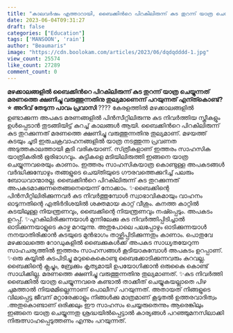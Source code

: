 ```yaml
---
title: "കാലവർഷം എത്താറായി, ബൈക്കിന്‍റെ പിറകിലിരുന്ന് കുട തുറന്ന് യാത്ര ചെയ്യരുതേ, കാരണമുണ്ട്..."
date: 2023-06-04T09:31:27
draft: false
categories: ["Education"]
tags: ['MANSOON', 'rain']
author: "Beaumaris"
image: "https://cdn.boolokam.com/articles/2023/06/dqdqdddd-1.jpg"
view_count: 25574
like_count: 27289
comment_count: 0
---
```


**മഴക്കാലങ്ങളിൽ ബൈക്കിന്‍റെ പിറകിലിരുന്ന് കുട തുറന്ന് യാത്ര ചെയ്യുന്നത് മരണത്തെ ക്ഷണിച്ചു വരുത്തുന്നതിനു തുല്യമാണെന്ന് പറയുന്നത് എന്ത്കൊണ്ട്?⭐** **അറിവ് തേടുന്ന പാവം പ്രവാസി** ???? കേരളത്തിൽ മഴക്കാലങ്ങളില്‍ ഉണ്ടാക്കുന്ന അപകട മരണങ്ങളിൽ പിൻസീറ്റിലിരുന്നു കുട നിവർത്തിയ സ്ത്രീകളും ഉൾപ്പെടാൻ തുടങ്ങിയിട്ട് കുറച്ച് കാലങ്ങൾ ആയി. ബൈക്കിന്‍റെ പിറകിലിരുന്ന് കുട തുറക്കുന്നത് മരണത്തെ ക്ഷണിച്ചു വരുത്തുന്നതിനു തുല്യമാണ്. മഴയത്ത് കുടയും ചൂടി ഇരുചക്രവാഹനങ്ങളില്‍ യാത്ര നടത്തുന്ന പ്രവണത അടുത്തകാലത്തായി കൂടി വരികയാണ്. സ്‍ത്രീകളാണ് ഇത്തരം സാഹസിക യാത്രികരില്‍ ഭൂരിഭാഗവും. കുട്ടികളെ മടിയിലിരുത്തി ഇങ്ങനെ യാത്ര ചെയ്യുന്നവരെയും കാണാം. ഇത്തരം സാഹസികയാത്ര കൊണ്ടുള്ള അപക‌‌ടങ്ങൾ വർദ്ധിക്കുമ്പോഴും തങ്ങളുടെ ചെയ്‍തിയുടെ ഗൗരവത്തെക്കുറിച്ച് പലരും ബോധവാന്മാരല്ല. ബൈക്കിന്‍റെ പിറകിലിരുന്ന് കുട തുറക്കുന്നത് അപകടമാക്കുന്നതെങ്ങനെയെന്ന് നോക്കാം. [](https://cdn.boolokam.com/articles/2023/06/dqdqdddd-1.jpg)✨ബൈക്കിന്റെ പിൻസീറ്റിലിരിക്കുന്നവർ കുട നിവർത്തുമ്പോള്‍ സ്വാഭാവികമായും വാഹനം ‌ഓടുന്നതിന്റെ എതിർദിശയിൽ ശക്തമായ കാറ്റ് വീശും. കനത്ത കാറ്റിൽ കുടയിലുള്ള നിയന്ത്രണ‌വും, ബൈക്കിന്റെ നിയന്ത്ര‌‌‌ണവും നഷ്‍പ്പെടും. അപകടം ഉറപ്പ്. ✨പുറകിലിരിക്കുന്നയാൾ മുന്നിലേക്കു കുട നിവർത്തിപ്പിടിച്ചാൽ ഓടിക്കുന്നയാളുടെ കാഴ്ച മറയുന്നു. അതുപോലെ പലപ്പോഴും ഓടിക്കുന്നയാൾ നനയാതിരിക്കാൻ കുടയുടെ മുൻഭാഗം താഴ്ത്തിപ്പിടിക്കുന്നതും കാണാം. പൊതുവേ മഴക്കാലത്തെ റോഡുകളിൽ ബൈക്കുകൾക്ക് അപകട സാധ്യതയേറുന്ന സാഹചര്യത്തില്‍ ഇത്തരം സാഹസങ്ങള്‍ കൂടിയാകുമ്പോള്‍ അപകടം ഉറപ്പാണ്. ✨ഒരു കയ്യിൽ കുടപിടിച്ചു മറുകൈകൊണ്ടു ബൈക്കോടിക്കുന്നവരും കുറവല്ല. ബൈക്കിന്റെ ക്ലച്ചും, ബ്രേക്കും കൃത്യമായി ഉപയോഗിക്കാന്‍ ഒരുകൈ കൊണ്ട് സാധിക്കില്ല. മരണത്തെ ക്ഷണിച്ചു വരുത്തുന്നതിനു തുല്യമാണത്. ✨കുട നിവർത്തി ബൈക്കിൽ യാത്ര ചെയ്യുന്നവരെ ക​ണ്ടാൽ താക്കീത് ചെയ്യുകയല്ലാതെ പിഴ ചുമത്താൽ നിയമമില്ലെന്നാണ് പൊലീസ് പറയുന്നത്. അതായത് നിങ്ങളുടെ വിലപ്പെട്ട ജീവന് മറ്റാരേക്കാളും നിങ്ങള്‍ക്കു മാത്രമാണ് കൂടുതല്‍ ഉത്തരവാദിത്വം .അതുകൊണ്ടാണ് ഒരിക്കലും ഈ സാഹസം ചെയ്യരുതെന്നും ആരെങ്കിലും ഇങ്ങനെ യാത്ര ചെയ്യുന്നതു ശ്രദ്ധയില്‍പ്പെട്ടാൽ കാര്യങ്ങള്‍ പറഞ്ഞുമനസിലാക്കി നിരുത്സാഹപ്പെടുത്തണം എന്നും പറയുന്നത്.
